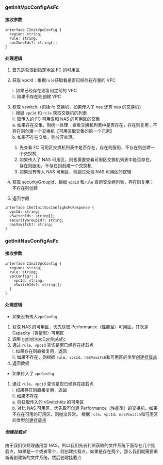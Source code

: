 ### getInitVpcConfigAsFc

#### 接收参数

```
interface IInitVpcConfig {
  region: string;
  rule: string;
  nasZoneIds?: string[];
}
```

#### 处理逻辑

1. 首先是获取到指定地区 FC 的可用区
2. 获取 vpcId：根据`rule`获取看是否已经存在存量的 VPC

   I. 如果已经存在则复用之前的 VPC  
   II. 如果不存在则创建 VPC

3. 获取 vswitch（包括 fc 交换机，如果传入了 nas 还有 nas 的交换机）  
   I. 根据 `vpcId` 和 `rule` 获取交换机的列表  
   II. 取传入的 FC 可用区和 NAS 的可用区的交集  
    a. 如果存在交集，则统一处理：查看交换机列表中是否存在，存在则复用；不存在则创建一个交换机【可用区取交集的第一个元素】  
    b. 如果不存在交集，则分开处理。
   1. 先查看 FC 可用区交换机列表中是否存在，存在则服用，不存在则创建一个交换机
   2. 如果传入了 NAS 可用区，则也需要查看可用区交换机列表中是否存在，存在则服用，不存在则创建一个交换机
   3. 如果没有传入 NAS 可用区，则跳过处理 NAS 可用区的逻辑
4. 获取 securityGroupId，根据 `vpcId` 和`rule` 查询安全组列表，存在则复用；不存在则创建
5. 返回字段

```
interface IGetInitVpcConfigAsFcResponse {
  vpcId: string;
  vSwitchIds: string[];
  securityGroupId?: string;
  nasVswitch?: string;
}
```

### getInitNasConfigAsFc

#### 接收参数

```
interface IInitVpcConfig {
  region: string;
  rule: string;
  vpcConfig?: {
    vpcId: string;
    vSwitchIds?: string[];
  }
}
```

#### 处理逻辑

- 如果没有传入`vpcConfig`

1. 获取 NAS 的可用区，优先获取 Performance（性能型）可用区，其次是 Capacity（容量型）可用区
2. 调用 [getInitVpcConfigAsFc](#getInitVpcConfigAsFc)
3. 通过 `rule`、`vpcId` 查询是否已经存在挂载点  
   I. 如果存在则直接复用，返回  
   II. 如果不存在，则根据 `rule`、`vpcId`、`nasVswitch`和可用区的类型[创建挂载点](#创建挂载点)
4. 返回数据

- 如果传入了 `vpcConfig`

1. 通过 `rule`、`vpcId` 查询是否已经存在挂载点  
   I. 如果存在则直接复用，返回  
   II. 如果不存在  
    a. 则获取传入的 vSwitchIds 的可用区  
    b. 对比 NAS 可用区，优先取可创建 Performance（性能型）的交换机，如果不存在可用的可用区，则抛出异常。 根据 `rule`、`vpcId`、`nasVswitch`和可用区的类型[创建挂载点](#创建挂载点)

##### 创建挂载点

由于我们仅处理通用型 NAS，所以我们先去判断获取的文件系统下面存在几个挂载点，如果是一个或者零个，则创建挂载点。如果是存在两个，那么我们就需要重新再创建新的文件系统，然后创建挂载点
